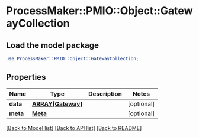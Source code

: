 # ProcessMaker::PMIO::Object::GatewayCollection

## Load the model package
```perl
use ProcessMaker::PMIO::Object::GatewayCollection;
```

## Properties
Name | Type | Description | Notes
------------ | ------------- | ------------- | -------------
**data** | [**ARRAY[Gateway]**](Gateway.md) |  | [optional] 
**meta** | [**Meta**](Meta.md) |  | [optional] 

[[Back to Model list]](../README.md#documentation-for-models) [[Back to API list]](../README.md#documentation-for-api-endpoints) [[Back to README]](../README.md)


